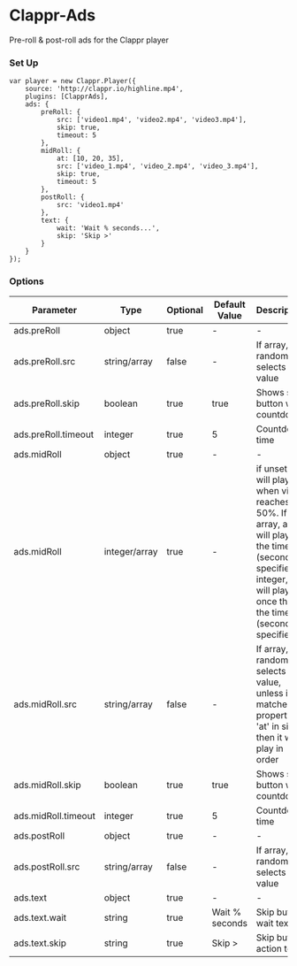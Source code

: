# Clappr-Ads
Pre-roll &amp; post-roll ads for the Clappr player

### Set Up
```JS
var player = new Clappr.Player({
    source: 'http://clappr.io/highline.mp4',
    plugins: [ClapprAds],
    ads: {
        preRoll: {
            src: ['video1.mp4', 'video2.mp4', 'video3.mp4'],
            skip: true,
            timeout: 5
        },
        midRoll: {
            at: [10, 20, 35],
            src: ['video_1.mp4', 'video_2.mp4', 'video_3.mp4'],
            skip: true,
            timeout: 5
        },
        postRoll: {
            src: 'video1.mp4'
        },
        text: {
            wait: 'Wait % seconds...',
            skip: 'Skip >'
        }
    }
});
```

### Options

|Parameter|Type|Optional|Default Value|Description|
|---|---|---|---|---|
|ads.preRoll|object|true|-|-|
|ads.preRoll.src|string/array|false|-|If array, it randomly selects a value|
|ads.preRoll.skip|boolean|true|true|Shows skip button with countdown|
|ads.preRoll.timeout|integer|true|5|Countdown time|
|ads.midRoll|object|true|-|-|
|ads.midRoll|integer/array|true|-|if unset, ad will play when video reaches 50%. If array, add will play in the time (seconds) specified. If integer, ad will play once the the time (seconds) specified|
|ads.midRoll.src|string/array|false|-|If array, it randomly selects a value, unless it matches property 'at' in size, then it will play in order|
|ads.midRoll.skip|boolean|true|true|Shows skip button with countdown|
|ads.midRoll.timeout|integer|true|5|Countdown time|
|ads.postRoll|object|true|-|-|
|ads.postRoll.src|string/array|false|-|If array, it randomly selects a value|
|ads.text|object|true|-|-|
|ads.text.wait|string|true|Wait % seconds|Skip button wait text|
|ads.text.skip|string|true|Skip >|Skip button action text|
